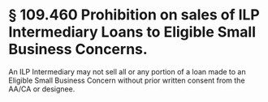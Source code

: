 # § 109.460   Prohibition on sales of ILP Intermediary Loans to Eligible Small Business Concerns.

An ILP Intermediary may not sell all or any portion of a loan made to an Eligible Small Business Concern without prior written consent from the AA/CA or designee.




